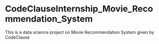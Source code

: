 # CodeClauseInternship_Movie_Recommendation_System
This is a data science project on Movie Recommendation System given by CodeClause
